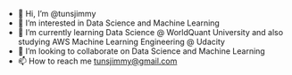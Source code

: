 - 👋 Hi, I’m @tunsjimmy
- 👀 I’m interested in Data Science and Machine Learning 
- 🌱 I’m currently learning Data Science @ WorldQuant University and also studying AWS Machine Learning Engineering @ Udacity
- 💞️ I’m looking to collaborate on Data Science and Machine Learning 
- 📫 How to reach me tunsjimmy@gmail.com
<!---
tunsjimmy/tunsjimmy is a ✨ special ✨ repository because its `README.md` (this file) appears on your GitHub profile.
You can click the Preview link to take a look at your changes.
--->

